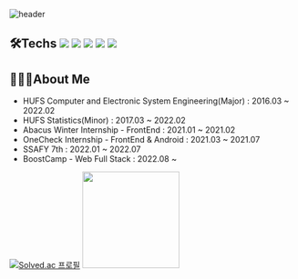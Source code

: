 ![header](https://capsule-render.vercel.app/api?type=waving&color=7F52FF&height=300&section=header&fontSize=80&text=GyuHyun&animation=fadeIn&fontColor=fafafa)

## 🛠Techs <img src="https://img.shields.io/badge/JavaScipt-F7DF1E?style=flat-square&logo=JavaScript&logoColor=white"/> <img src="https://img.shields.io/badge/Vue.js-4FC08D?style=flat-square&logo=Vue.js&logoColor=white"/> <img src="https://img.shields.io/badge/Nuxt.js-4FC08D?style=flat-square&logo=Nuxt.js&logoColor=white"/> <img src="https://img.shields.io/badge/Kotlin-7F52FF?style=flat-square&logo=Kotlin&logoColor=white"/> <img src="https://img.shields.io/badge/Python-3776AB?style=flat-square&logo=Python&logoColor=white"/>

## 🙍🏻‍♂️About Me
* HUFS Computer and Electronic System Engineering(Major) : 2016.03 ~ 2022.02
* HUFS Statistics(Minor) : 2017.03 ~ 2022.02
* Abacus Winter Internship - FrontEnd : 2021.01 ~ 2021.02
* OneCheck Internship - FrontEnd & Android : 2021.03 ~ 2021.07
* SSAFY 7th : 2022.01 ~ 2022.07
* BoostCamp - Web Full Stack : 2022.08 ~ 

[![Solved.ac 프로필](http://mazassumnida.wtf/api/v2/generate_badge?boj=edhz8888)](https://solved.ac/edhz8888) <a href="https://velog.io/@edhz8888"> <img src="https://media.vlpt.us/images/edhz8888/post/682b7ad8-390a-4e9b-abd1-4745c2d9f74b/velog_logo.png" height=170px/></a>
